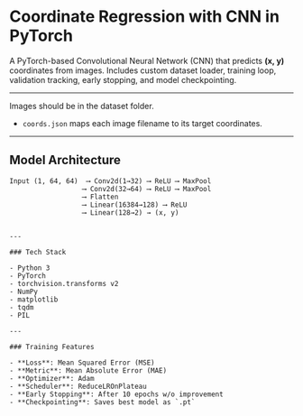 #  Coordinate Regression with CNN in PyTorch

A PyTorch-based Convolutional Neural Network (CNN) that predicts **(x, y)** coordinates from images. Includes custom dataset loader, training loop, validation tracking, early stopping, and model checkpointing.

---

Images should be in the dataset folder.
- `coords.json` maps each image filename to its target coordinates.

---

##  Model Architecture

```text
Input (1, 64, 64)  ⟶ Conv2d(1→32) ⟶ ReLU ⟶ MaxPool
                  ⟶ Conv2d(32→64) ⟶ ReLU ⟶ MaxPool
                  ⟶ Flatten
                  ⟶ Linear(16384→128) ⟶ ReLU
                  ⟶ Linear(128→2) → (x, y)


---

### Tech Stack

- Python 3
- PyTorch
- torchvision.transforms v2
- NumPy
- matplotlib
- tqdm
- PIL

---

### Training Features

- **Loss**: Mean Squared Error (MSE)  
- **Metric**: Mean Absolute Error (MAE)  
- **Optimizer**: Adam  
- **Scheduler**: ReduceLROnPlateau  
- **Early Stopping**: After 10 epochs w/o improvement  
- **Checkpointing**: Saves best model as `.pt`
